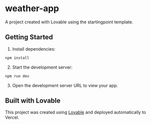 # weather-app

A project created with Lovable using the startingpoint template.

## Getting Started

1. Install dependencies:
```bash
npm install
```

2. Start the development server:
```bash
npm run dev
```

3. Open the development server URL to view your app.

## Built with Lovable

This project was created using [Lovable](https://lovable.dev/) and deployed automatically to Vercel.
